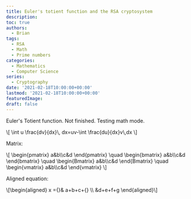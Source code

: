 ```yaml
---
title: Euler's totient function and the RSA cryptosystem
description:
toc: true
authors:
  - Brian
tags:
  - RSA
  - Math
  - Prime numbers
categories:
  - Mathematics
  - Computer Science
series:
  - Cryptography
date: '2021-02-18T10:00:00+00:00'
lastmod: '2021-02-18T10:00:00+00:00'
featuredImage:
draft: false
---
```


Euler's Totient function. Not finished. Testing math mode.

<div>
\[ \int u \frac{dv}{dx}\, dx=uv-\int \frac{du}{dx}v\,dx \]
</div>


Matrix:

<div>
\[ \begin{pmatrix} a&b\\c&d \end{pmatrix} \quad
\begin{bmatrix} a&b\\c&d \end{bmatrix} \quad
\begin{Bmatrix} a&b\\c&d \end{Bmatrix} \quad
\begin{vmatrix} a&b\\c&d \end{vmatrix} \]
</div>

Aligned equation:

<div>
\[\begin{aligned}
x ={}& a+b+c+{} \\
&d+e+f+g
\end{aligned}\]
</div>

